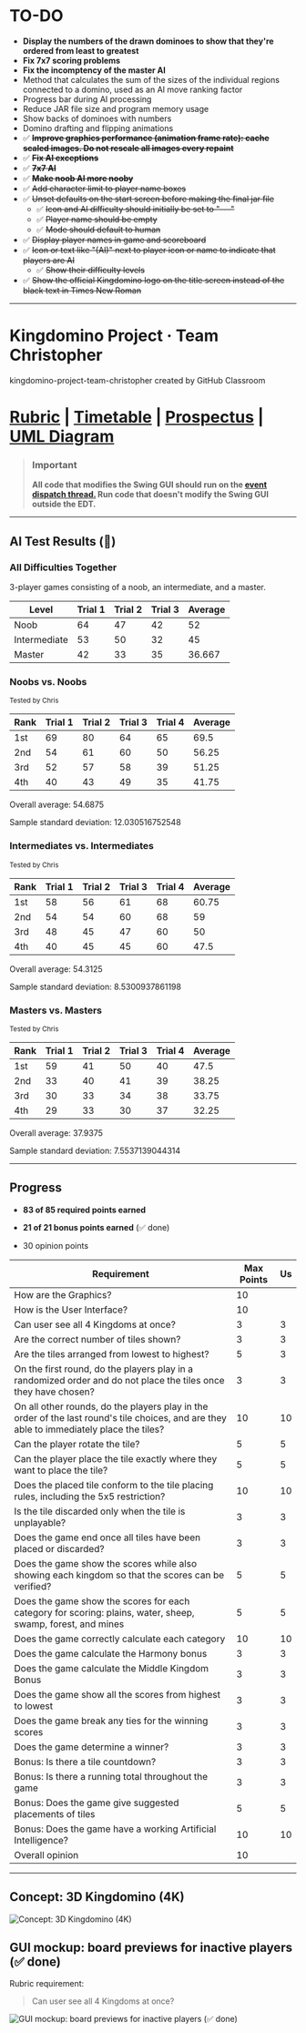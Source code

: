 
# TO-DO

 - **Display the numbers of the drawn dominoes to show that they're ordered from least to greatest**
 - **Fix 7x7 scoring problems**
 - **Fix the incomptency of the master AI**
 - Method that calculates the sum of the sizes of the individual regions connected to a domino, used as an AI move ranking factor
 - Progress bar during AI processing
 - Reduce JAR file size and program memory usage
 - Show backs of dominoes with numbers
 - Domino drafting and flipping animations
 - ✅ ~~**Improve graphics performance (animation frame rate): cache scaled images. Do not rescale all images every repaint**~~
 - ✅ ~~**Fix AI exceptions**~~
 - ✅ ~~**7x7 AI**~~
 - ✅ ~~**Make noob AI more nooby**~~
 - ✅ ~~Add character limit to player name boxes~~
 - ✅ ~~Unset defaults on the start screen before making the final jar file~~
   - ✅ ~~Icon and AI difficulty should initially be set to "---"~~
   - ✅ ~~Player name should be empty~~
   - ✅ ~~Mode should default to human~~
 - ✅ ~~Display player names in game and scoreboard~~
 - ✅ ~~Icon or text like "(AI)" next to player icon or name to indicate that players are AI~~
   - ✅ ~~Show their difficulty levels~~
 - ✅ ~~Show the official Kingdomino logo on the title screen instead of the black text in Times New Roman~~
 
 ---

# Kingdomino Project · Team Christopher
kingdomino-project-team-christopher created by GitHub Classroom

# [Rubric](https://katyisd.instructure.com/courses/340571/files/28450415?module_item_id=13470387) | [Timetable](https://docs.google.com/spreadsheets/d/1Y2sr-q-96gvP5Rszw506G8TEGlhwAp6UnOW1gQSNrIE/edit) | [Prospectus](https://docs.google.com/document/d/1bkiGW1l9FdCjdGb47p7VHJyUJ_xCdPpZoRx48NaN6Pc/edit) | [UML Diagram](https://lucid.app/lucidchart/105b3a56-5193-4488-97e7-701bfa60f804/edit)

> ### Important
>
> **All code that modifies the Swing GUI should run on the [event dispatch thread.](https://stackoverflow.com/questions/7217013/java-event-dispatching-thread-explanation) Run code that doesn't modify the Swing GUI outside the EDT.**

---

## AI Test Results (🤦‍)

### All Difficulties Together

3-player games consisting of a noob, an intermediate, and a master.

| **Level** | **Trial 1** | **Trial 2** | **Trial 3** | **Average** |
|-----------|-------------|-------------|-------------|-------------|
|Noob|64|47|42|52|
|Intermediate|53|50|32|45|
|Master|42|33|35|36.667|

### Noobs vs. Noobs

<sup>Tested by Chris</sup>

| **Rank** | **Trial 1** | **Trial 2** | **Trial 3** | **Trial 4** | **Average** |
|----------|-------------|-------------|-------------|-------------|-------------|
|1st|69|80|64|65|69.5
|2nd|54|61|60|50|56.25
|3rd|52|57|58|39|51.25
|4th|40|43|49|35|41.75

Overall average: 54.6875

Sample standard deviation: 12.030516752548

### Intermediates vs. Intermediates

<sup>Tested by Chris</sup>

| **Rank** | **Trial 1** | **Trial 2** | **Trial 3** | **Trial 4** | **Average** |
|----------|-------------|-------------|-------------|-------------|-------------|
|1st|58|56|61|68|60.75
|2nd|54|54|60|68|59
|3rd|48|45|47|60|50
|4th|40|45|45|60|47.5

Overall average: 54.3125

Sample standard deviation: 8.5300937861198

### Masters vs. Masters

<sup>Tested by Chris</sup>

| **Rank** | **Trial 1** | **Trial 2** | **Trial 3** | **Trial 4** | **Average** |
|----------|-------------|-------------|-------------|-------------|-------------|
|1st|59|41|50|40|47.5
|2nd|33|40|41|39|38.25
|3rd|30|33|34|38|33.75
|4th|29|33|30|37|32.25

Overall average: 37.9375

Sample standard deviation: 7.5537139044314

---

## Progress

 - **83 of 85 required points earned**

 - **21 of 21 bonus points earned** (✅ done)

 - 30 opinion points

| **Requirement**                                                                                                                      |**Max Points**|**Us**|
|----------------------------------------------------------------------------------------------------------------------------------------|------------|----|
| How are the Graphics?                                                                                                                  | 10         |    |
| How is the User Interface?                                                                                                             | 10         |    |
| Can user see all 4 Kingdoms at once?                                                                                                   | 3          | 3  |
| Are the correct number of tiles shown?                                                                                                 | 3          | 3  |
| Are the tiles arranged from lowest to highest?                                                                                         | 5          | 3  |
| On the first round, do the players play in a randomized order and do not place the tiles once they have chosen?                         | 3          | 3   |
|On all other rounds, do the players play in the order of the last round's tile choices, and are they able to immediately place the tiles?| 10         | 10   |
| Can the player rotate the tile?                                                                                                        | 5          | 5  |
| Can the player place the tile exactly where they want to place the tile?                                                               | 5          | 5  |
| Does the placed tile conform to the tile placing rules, including the 5x5 restriction?                                                 | 10         | 10 |
| Is the tile discarded only when the tile is unplayable?                                                                                | 3          | 3   |
| Does the game end once all tiles have been placed or discarded?                                                                        | 3          | 3   |
| Does the game show the scores while also showing each kingdom so that the scores can be verified?                                      | 5          | 5   |
| Does the game show the scores for each category for scoring: plains, water, sheep, swamp, forest, and mines                             | 5          | 5  |
| Does the game correctly calculate each category                                                                                        | 10         | 10   |
| Does the game calculate the Harmony bonus                                                                                              | 3          | 3  |
| Does the game calculate the Middle Kingdom Bonus                                                                                       | 3          | 3   |
| Does the game show all the scores from highest to lowest                                                                               | 3          | 3  |
| Does the game break any ties for the winning scores                                                                                    | 3          | 3  |
| Does the game determine a winner?                                                                                                      | 3          | 3  |
| Bonus: Is there a tile countdown?                                                                                                      | 3          | 3  |
| Bonus: Is there a running total throughout the game                                                                                    | 3          | 3   |
| Bonus: Does the game give suggested placements of tiles                                                                                | 5          | 5  |
| Bonus: Does the game have a working Artificial Intelligence?                                                                           | 10         | 10   |
| Overall opinion | 10 | |

---

## Concept: 3D Kingdomino (4K)

![Concept: 3D Kingdomino (4K)](<https://github.com/SLHSCS/kingdomino-project-team-christopher/blob/main/Planning/4K Kingdomino 3D.png>)

## GUI mockup: board previews for inactive players (✅ done)

Rubric requirement:

> Can user see all 4 Kingdoms at once?

![GUI mockup: board previews for inactive players (✅ done)](https://github.com/SLHSCS/kingdomino-project-team-christopher/blob/main/Planning/screencapture-file-yitian-killer-gui-mockup-html-2020-11-18-18_21_27.png)
